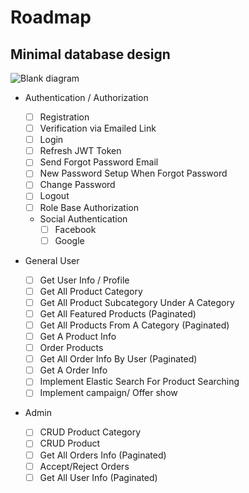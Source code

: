 # Roadmap


## Minimal database design

![Blank diagram](https://user-images.githubusercontent.com/35952201/134859270-4415204c-a79d-4e52-8d85-c2e96eaced53.png)




- Authentication / Authorization

  - [ ] Registration
  - [ ] Verification via Emailed Link
  - [ ] Login
  - [ ] Refresh JWT Token
  - [ ] Send Forgot Password Email
  - [ ] New Password Setup When Forgot Password
  - [ ] Change Password
  - [ ] Logout
  - [ ] Role Base Authorization
  - Social Authentication
    - [ ] Facebook
    - [ ] Google

- General User

  - [ ] Get User Info / Profile 
  - [ ] Get All Product Category
  - [ ] Get All Product Subcategory Under A Category
  - [ ] Get All Featured Products (Paginated)
  - [ ] Get All Products From A Category (Paginated)
  - [ ] Get A Product Info
  - [ ] Order Products
  - [ ] Get All Order Info By User (Paginated)
  - [ ] Get A Order Info
  - [ ] Implement Elastic Search For Product Searching
  - [ ] Implement campaign/ Offer show

- Admin
  - [ ] CRUD Product Category
  - [ ] CRUD Product
  - [ ] Get All Orders Info (Paginated)
  - [ ] Accept/Reject Orders
  - [ ] Get All User Info (Paginated)
